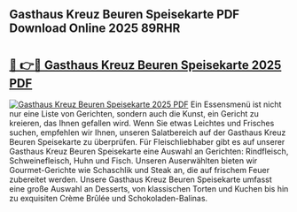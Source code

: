 ## Gasthaus Kreuz Beuren Speisekarte PDF Download Online 2025 89RHR

# <h2><a href="http://gcbtmd.nevu.top/?p=Gasthaus+Kreuz+Beuren+Speisekarte">🔗 👉🔴 Gasthaus Kreuz Beuren Speisekarte 2025 PDF</a></h2>

[![Gasthaus Kreuz Beuren Speisekarte 2025 PDF](https://i.imgur.com/dBaPXMq.png)](http://gcbtmd.nevu.top/?p=Gasthaus+Kreuz+Beuren+Speisekarte)
Ein Essensmenü ist nicht nur eine Liste von Gerichten, sondern auch die Kunst, ein Gericht zu kreieren, das Ihnen gefallen wird. Wenn Sie etwas Leichtes und Frisches suchen, empfehlen wir Ihnen, unseren Salatbereich auf der Gasthaus Kreuz Beuren Speisekarte zu überprüfen. Für Fleischliebhaber gibt es auf unserer Gasthaus Kreuz Beuren Speisekarte eine Auswahl an Gerichten: Rindfleisch, Schweinefleisch, Huhn und Fisch. Unseren Auserwählten bieten wir Gourmet-Gerichte wie Schaschlik und Steak an, die auf frischem Feuer zubereitet werden. Unsere Gasthaus Kreuz Beuren Speisekarte umfasst eine große Auswahl an Desserts, von klassischen Torten und Kuchen bis hin zu exquisiten Crème Brûlée und Schokoladen-Balinas.
